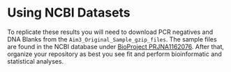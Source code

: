 # Using NCBI Datasets

To replicate these results you will need to download PCR negatives and DNA Blanks from the `Aim3_Original_Sample_gzip_files`. The sample files are found in the NCBI database under [BioProject PRJNA1162076](https://www.ncbi.nlm.nih.gov/bioproject/PRJNA1162076/). After that, organize your repository as best you see fit and perform bioinformatic and statistical analyses.
